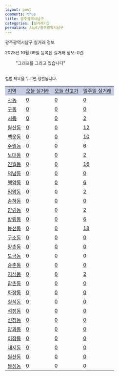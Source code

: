```yaml
---
layout: post
comments: true
title: 광주광역시남구
categories: [실거래가]
permalink: /apt/광주광역시남구
---
```


광주광역시남구 실거래 정보

2025년 10월 09일 등록된 실거래 정보: 0건

<!--<script async src="https://pagead2.googlesyndication.com/pagead/js/adsbygoogle.js?client=ca-pub-3485438051770037"
 crossorigin="anonymous"></script>-->

<script type="text/javascript">
  google.charts.load('current', {'packages':['corechart']});
  google.charts.setOnLoadCallback(drawChart);

  function drawChart() {
    var data = google.visualization.arrayToDataTable([['거래일', '매매', '전월세', '전매'], ['21-01', 4, 6, 0], ['21-02', 0, 1, 0], ['21-03', 0, 2, 0], ['21-04', 0, 1, 0], ['21-05', 1, 0, 0], ['21-06', 0, 4, 0], ['21-07', 33, 46, 1], ['21-08', 306, 250, 7], ['21-09', 351, 327, 7], ['21-10', 299, 415, 15], ['21-11', 190, 274, 7], ['21-12', 185, 275, 6], ['22-01', 133, 269, 8], ['22-02', 136, 238, 4], ['22-03', 148, 209, 13], ['22-04', 219, 279, 11], ['22-05', 180, 211, 10], ['22-06', 119, 205, 8], ['22-07', 91, 199, 2], ['22-08', 9, 58, 0], ['23-07', 0, 4, 0], ['23-08', 0, 2, 0], ['23-09', 0, 1, 0], ['23-10', 15, 46, 1], ['23-11', 108, 256, 3], ['23-12', 94, 323, 7], ['24-01', 1, 11, 0], ['24-02', 0, 2, 0], ['24-03', 0, 2, 0], ['24-04', 0, 2, 0], ['24-05', 1, 1, 0], ['24-06', 0, 1, 0], ['24-07', 0, 1, 0], ['24-08', 2, 2, 0], ['24-09', 21, 21, 1], ['24-10', 167, 49, 180], ['24-11', 87, 0, 87], ['24-12', 140, 140, 140], ['25-01', 177, 177, 177], ['25-02', 186, 186, 186], ['25-03', 192, 192, 192], ['25-04', 192, 192, 192], ['25-05', 156, 156, 156], ['25-06', 180, 180, 180], ['25-07', 161, 161, 161], ['25-08', 167, 167, 167], ['25-09', 176, 176, 176]]);

    var options = {
      title: '최근 1년간 유형별 거래량 추이',
      legend: { position: 'bottom' }
    };

    setTimeout(function() {
        var chart = new google.visualization.LineChart(document.getElementById('columnchart_material'));
        chart.draw(data, (options));
        document.getElementById('loading').style.display = 'none';
        var dayLabel = (new Date()).getDay();
        if (dayLabel < 2) {
            sorttable.innerSortFunction.apply(document.getElementById('week'), []);
            sorttable.innerSortFunction.apply(document.getElementById('week'), []);        
        }
        else {
            sorttable.innerSortFunction.apply(document.getElementById('today'), []);
            sorttable.innerSortFunction.apply(document.getElementById('today'), []);
        }
    }, 200);

  }
</script>

<div id="loading" style="z-index:20; display: block; margin-left: 35px">"그래프를 그리고 있습니다"</div>
<div id="columnchart_material" style="width: 95%; margin-left: -35px; display: block"></div>
<!--<div style="width: 95%; margin-left: -35px; display: block">
      <script async src="https://pagead2.googlesyndication.com/pagead/js/adsbygoogle.js?client=ca-pub-3485438051770037"
          crossorigin="anonymous"></script>
      <ins class="adsbygoogle"
          style="display:block"
          data-ad-format="fluid"
          data-ad-layout-key="-fb+5w+4e-db+86"
          data-ad-client="ca-pub-3485438051770037"
          data-ad-slot="1827090281"></ins>
      <script>
          (adsbygoogle = window.adsbygoogle || []).push({});
      </script>
</div>-->
<br>

<font size='small' style='font-size: small;'>컬럼 제목을 누르면 정렬됩니다.</font>
<table class="sortable">
  <tr style='background-color: rgba(114, 132, 186,0.4);'>
    <td id="region"><a href="#">지역</a></td>
    <td id="today"><a href="#">오늘 실거래</a></td>
    <td id="today_new"><a href="#">오늘 신고가</a></td>
    <td id="week"><a href="#">일주일 실거래</a></td>
  </tr>

  
  <tr class="item">
    <td><a href="광주광역시남구사동">사동</a></td>
    <td><a href="광주광역시남구사동">0</a></td>
    <td><a href="광주광역시남구사동">0</a></td>
    <td><a href="광주광역시남구사동">0</a></td>
  </tr>
    

  <tr class="item">
    <td><a href="광주광역시남구구동">구동</a></td>
    <td><a href="광주광역시남구구동">0</a></td>
    <td><a href="광주광역시남구구동">0</a></td>
    <td><a href="광주광역시남구구동">0</a></td>
  </tr>
    

  <tr class="item">
    <td><a href="광주광역시남구서동">서동</a></td>
    <td><a href="광주광역시남구서동">0</a></td>
    <td><a href="광주광역시남구서동">0</a></td>
    <td><a href="광주광역시남구서동">2</a></td>
  </tr>
    

  <tr class="item">
    <td><a href="광주광역시남구월산동">월산동</a></td>
    <td><a href="광주광역시남구월산동">0</a></td>
    <td><a href="광주광역시남구월산동">0</a></td>
    <td><a href="광주광역시남구월산동">12</a></td>
  </tr>
    

  <tr class="item">
    <td><a href="광주광역시남구백운동">백운동</a></td>
    <td><a href="광주광역시남구백운동">0</a></td>
    <td><a href="광주광역시남구백운동">0</a></td>
    <td><a href="광주광역시남구백운동">10</a></td>
  </tr>
    

  <tr class="item">
    <td><a href="광주광역시남구주월동">주월동</a></td>
    <td><a href="광주광역시남구주월동">0</a></td>
    <td><a href="광주광역시남구주월동">0</a></td>
    <td><a href="광주광역시남구주월동">6</a></td>
  </tr>
    

  <tr class="item">
    <td><a href="광주광역시남구노대동">노대동</a></td>
    <td><a href="광주광역시남구노대동">0</a></td>
    <td><a href="광주광역시남구노대동">0</a></td>
    <td><a href="광주광역시남구노대동">2</a></td>
  </tr>
    

  <tr class="item">
    <td><a href="광주광역시남구진월동">진월동</a></td>
    <td><a href="광주광역시남구진월동">0</a></td>
    <td><a href="광주광역시남구진월동">0</a></td>
    <td><a href="광주광역시남구진월동">16</a></td>
  </tr>
    

  <tr class="item">
    <td><a href="광주광역시남구덕남동">덕남동</a></td>
    <td><a href="광주광역시남구덕남동">0</a></td>
    <td><a href="광주광역시남구덕남동">0</a></td>
    <td><a href="광주광역시남구덕남동">0</a></td>
  </tr>
    

  <tr class="item">
    <td><a href="광주광역시남구행암동">행암동</a></td>
    <td><a href="광주광역시남구행암동">0</a></td>
    <td><a href="광주광역시남구행암동">0</a></td>
    <td><a href="광주광역시남구행암동">6</a></td>
  </tr>
    

  <tr class="item">
    <td><a href="광주광역시남구임암동">임암동</a></td>
    <td><a href="광주광역시남구임암동">0</a></td>
    <td><a href="광주광역시남구임암동">0</a></td>
    <td><a href="광주광역시남구임암동">2</a></td>
  </tr>
    

  <tr class="item">
    <td><a href="광주광역시남구송하동">송하동</a></td>
    <td><a href="광주광역시남구송하동">0</a></td>
    <td><a href="광주광역시남구송하동">0</a></td>
    <td><a href="광주광역시남구송하동">0</a></td>
  </tr>
    

  <tr class="item">
    <td><a href="광주광역시남구양림동">양림동</a></td>
    <td><a href="광주광역시남구양림동">0</a></td>
    <td><a href="광주광역시남구양림동">0</a></td>
    <td><a href="광주광역시남구양림동">2</a></td>
  </tr>
    

  <tr class="item">
    <td><a href="광주광역시남구방림동">방림동</a></td>
    <td><a href="광주광역시남구방림동">0</a></td>
    <td><a href="광주광역시남구방림동">0</a></td>
    <td><a href="광주광역시남구방림동">6</a></td>
  </tr>
    

  <tr class="item">
    <td><a href="광주광역시남구봉선동">봉선동</a></td>
    <td><a href="광주광역시남구봉선동">0</a></td>
    <td><a href="광주광역시남구봉선동">0</a></td>
    <td><a href="광주광역시남구봉선동">18</a></td>
  </tr>
    

  <tr class="item">
    <td><a href="광주광역시남구구소동">구소동</a></td>
    <td><a href="광주광역시남구구소동">0</a></td>
    <td><a href="광주광역시남구구소동">0</a></td>
    <td><a href="광주광역시남구구소동">0</a></td>
  </tr>
    

  <tr class="item">
    <td><a href="광주광역시남구양촌동">양촌동</a></td>
    <td><a href="광주광역시남구양촌동">0</a></td>
    <td><a href="광주광역시남구양촌동">0</a></td>
    <td><a href="광주광역시남구양촌동">0</a></td>
  </tr>
    

  <tr class="item">
    <td><a href="광주광역시남구도금동">도금동</a></td>
    <td><a href="광주광역시남구도금동">0</a></td>
    <td><a href="광주광역시남구도금동">0</a></td>
    <td><a href="광주광역시남구도금동">0</a></td>
  </tr>
    

  <tr class="item">
    <td><a href="광주광역시남구승촌동">승촌동</a></td>
    <td><a href="광주광역시남구승촌동">0</a></td>
    <td><a href="광주광역시남구승촌동">0</a></td>
    <td><a href="광주광역시남구승촌동">0</a></td>
  </tr>
    

  <tr class="item">
    <td><a href="광주광역시남구지석동">지석동</a></td>
    <td><a href="광주광역시남구지석동">0</a></td>
    <td><a href="광주광역시남구지석동">0</a></td>
    <td><a href="광주광역시남구지석동">2</a></td>
  </tr>
    

  <tr class="item">
    <td><a href="광주광역시남구압촌동">압촌동</a></td>
    <td><a href="광주광역시남구압촌동">0</a></td>
    <td><a href="광주광역시남구압촌동">0</a></td>
    <td><a href="광주광역시남구압촌동">0</a></td>
  </tr>
    

  <tr class="item">
    <td><a href="광주광역시남구화장동">화장동</a></td>
    <td><a href="광주광역시남구화장동">0</a></td>
    <td><a href="광주광역시남구화장동">0</a></td>
    <td><a href="광주광역시남구화장동">0</a></td>
  </tr>
    

  <tr class="item">
    <td><a href="광주광역시남구칠석동">칠석동</a></td>
    <td><a href="광주광역시남구칠석동">0</a></td>
    <td><a href="광주광역시남구칠석동">0</a></td>
    <td><a href="광주광역시남구칠석동">0</a></td>
  </tr>
    

  <tr class="item">
    <td><a href="광주광역시남구석정동">석정동</a></td>
    <td><a href="광주광역시남구석정동">0</a></td>
    <td><a href="광주광역시남구석정동">0</a></td>
    <td><a href="광주광역시남구석정동">0</a></td>
  </tr>
    

  <tr class="item">
    <td><a href="광주광역시남구신장동">신장동</a></td>
    <td><a href="광주광역시남구신장동">0</a></td>
    <td><a href="광주광역시남구신장동">0</a></td>
    <td><a href="광주광역시남구신장동">0</a></td>
  </tr>
    

  <tr class="item">
    <td><a href="광주광역시남구양과동">양과동</a></td>
    <td><a href="광주광역시남구양과동">0</a></td>
    <td><a href="광주광역시남구양과동">0</a></td>
    <td><a href="광주광역시남구양과동">0</a></td>
  </tr>
    

  <tr class="item">
    <td><a href="광주광역시남구이장동">이장동</a></td>
    <td><a href="광주광역시남구이장동">0</a></td>
    <td><a href="광주광역시남구이장동">0</a></td>
    <td><a href="광주광역시남구이장동">0</a></td>
  </tr>
    

  <tr class="item">
    <td><a href="광주광역시남구대지동">대지동</a></td>
    <td><a href="광주광역시남구대지동">0</a></td>
    <td><a href="광주광역시남구대지동">0</a></td>
    <td><a href="광주광역시남구대지동">0</a></td>
  </tr>
    

  <tr class="item">
    <td><a href="광주광역시남구원산동">원산동</a></td>
    <td><a href="광주광역시남구원산동">0</a></td>
    <td><a href="광주광역시남구원산동">0</a></td>
    <td><a href="광주광역시남구원산동">0</a></td>
  </tr>
    

  <tr class="item">
    <td><a href="광주광역시남구월성동">월성동</a></td>
    <td><a href="광주광역시남구월성동">0</a></td>
    <td><a href="광주광역시남구월성동">0</a></td>
    <td><a href="광주광역시남구월성동">0</a></td>
  </tr>
    


</table>


    